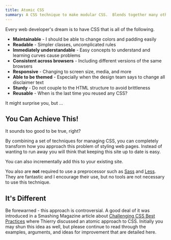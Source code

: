 ```yaml
---
title: Atomic CSS
summary: A CSS technique to make modular CSS.  Blends together many other ideas in a controversial way to put simplicity and maintainability as its primary goals.  Works on a wide variety of site sizes from a landing page to an enterprise's online shopping site, from a single page application to static pages.
---
```


Every web developer's dream is to have CSS that is all of the following.

* __Maintainable__ - I should be able to change colors and padding easily
* __Readable__ - Simpler classes, uncomplicated rules
* __Immediately understandable__ - Easy concepts to understand and learning curves cause problems
* __Consistent across browsers__ - Including different versions of the same browsers
* __Responsive__ - Changing to screen size, media, and more
* __Able to be themed__ - Especially when the design team says to change all disclaimer text
* __Sturdy__ - Do not couple to the HTML structure to avoid brittleness
* __Reusable__ - When is the last time you reused any CSS?

It might surprise you, but ...


You Can Achieve This!
---------------------

It sounds too good to be true, right?

By combining a set of techniques for managing CSS, you can completely transform how you approach this problem of styling web pages.  Instead of wanting to run away you will think that keeping this site up to date is easy.

You can also incrementally add this to your existing site.

You also are __not__ required to use a preprocessor such as [Sass] and [Less].  They are fantastic and I encourage their use, but no tools are not necessary to use this technique.


It's Different
--------------

Be forewarned - this approach is controversial.  A good deal of it was introduced in a Smashing Magazine article about [Challenging CSS Best Practices] where Thierry discussed an atomic approach to CSS.  Initially you may shun this idea as well, but please continue to read through the examples, arguments, and ideas for improvement that are detailed here.


[Challenging CSS Best Practices]: http://www.smashingmagazine.com/2013/10/21/challenging-css-best-practices-atomic-approach/
[Less]: http://lesscss.org/
[Sass]: http://sass-lang.com/
